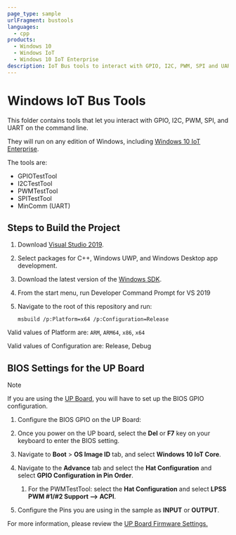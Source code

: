 ```yaml
---
page_type: sample
urlFragment: bustools
languages:
  - cpp
products:
  - Windows 10
  - Windows IoT
  - Windows 10 IoT Enterprise
description: IoT Bus tools to interact with GPIO, I2C, PWM, SPI and UART 
---
```


# Windows IoT Bus Tools

This folder contains tools that let you interact with GPIO, I2C, PWM, SPI, and UART on the command line. 

They will run on any edition of Windows, including [Windows 10 IoT Enterprise](https://docs.microsoft.com/windows/iot/iot-enterprise/getting_started).

The tools are:

* GPIOTestTool
* I2CTestTool
* PWMTestTool
* SPITestTool
* MinComm (UART)

## Steps to Build the Project
1. Download [Visual Studio 2019](https://www.visualstudio.com/downloads/).

1. Select packages for C++, Windows UWP, and Windows Desktop app development.

1. Download the latest version of the [Windows SDK](https://developer.microsoft.com/en-us/windows/downloads/windows-10-sdk).

1. From the start menu, run Developer Command Prompt for VS 2019

1. Navigate to the root of this repository and run:

      ```msbuild /p:Platform=x64 /p:Configuration=Release```

Valid values of Platform are: `ARM`, `ARM64`, `x86`, `x64`

Valid values of Configuration are: Release, Debug

## BIOS Settings for the UP Board
>[!NOTE]
>
> If you are using the [UP Board](https://up-board.org/up/specifications/), you will have to set up the BIOS GPIO configuration.

1. Configure the BIOS GPIO on the UP Board:

1. Once you power on the UP board, select the **Del** or **F7** key on your keyboard to enter the BIOS setting.

1. Navigate to **Boot** > **OS Image ID** tab, and select **Windows 10 IoT Core**.

1. Navigate to the **Advance** tab and select the **Hat Configuration** and select **GPIO Configuration in Pin Order**.

    1. For the PWMTestTool: select the **Hat Configuration** and select **LPSS PWM #1/#2 Support --> ACPI**.

1. Configure the Pins you are using in the sample as **INPUT** or **OUTPUT**.

For more information, please review the [UP Board Firmware Settings.](https://www.annabooks.com/Articles/Articles_IoT10/Windows-10-IoT-UP-Board-BIOS-RHPROXY-Rev1.3.pdf)
